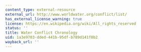 ```yaml
---
content_type: external-resource
external_url: http://www.worldwater.org/conflict/list/
has_external_license_warning: true
license: https://en.wikipedia.org/wiki/All_rights_reserved
status: ''
title: Water Conflict Chronology
uid: 1a3e9703-dded-441b-95df-b789d141f0b2
wayback_url: ''
---
```

